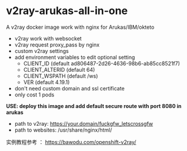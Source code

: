 # v2ray-arukas-all-in-one

A v2ray docker image work with nginx for Arukas/IBM/okteto

- v2ray work with websocket
- v2ray request proxy_pass by nginx
- custom v2ray settings
- add environment variables to edit optional setting
  - CLIENT_ID (default ad806487-2d26-4636-98b6-ab85cc8521f7)
  - CLIENT_ALTERID (default 64)
  - CLIENT_WSPATH (default /ws)
  - VER (default 4.19.1)
- don't need custom domain and ssl certificate
- only cost 1 pods

**USE: deploy this image and add default secure route with port 8080 in arukas**

- path to v2ray: https://your.domain/fuckgfw_letscrossgfw
- path to websites: /usr/share/nginx/html/

实例教程参考 ： https://bawodu.com/openshift-v2ray/
